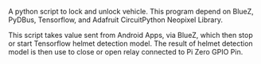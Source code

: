 A python script to lock and unlock vehicle. 
This program depend on BlueZ, PyDBus, Tensorflow, and Adafruit CircuitPython Neopixel Library.

This script takes value sent from Android Apps, via BlueZ, which then stop or start Tensorflow helmet detection model.
The result of helmet detection model is then use to close or open relay connected to Pi Zero GPIO Pin.
